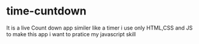 # time-cuntdown

It is a live Count down app
similer like a timer 
i use only HTML,CSS and JS to make this app
i want to pratice my javascript skill
